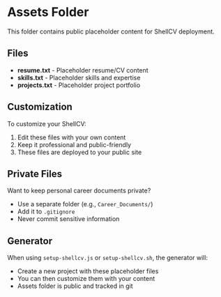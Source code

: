 # Assets Folder

This folder contains public placeholder content for ShellCV deployment.

## Files

- **resume.txt** - Placeholder resume/CV content
- **skills.txt** - Placeholder skills and expertise  
- **projects.txt** - Placeholder project portfolio

## Customization

To customize your ShellCV:

1. Edit these files with your own content
2. Keep it professional and public-friendly
3. These files are deployed to your public site

## Private Files

Want to keep personal career documents private?

- Use a separate folder (e.g., `Career_Documents/`) 
- Add it to `.gitignore`
- Never commit sensitive information

## Generator

When using `setup-shellcv.js` or `setup-shellcv.sh`, the generator will:
- Create a new project with these placeholder files
- You can then customize them with your content
- Assets folder is public and tracked in git

